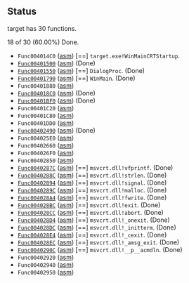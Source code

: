 ## Status

target has 30 functions.

18 of 30 (60.00%) Done.

- `Func004014C0` ([asm](analysis/Func004014C0.asm)) [==] `target.exe!WinMainCRTStartup`.
- [`Func00401500`](analysis/Func00401500.txt) ([asm](analysis/Func00401500.asm)) (Done)
- [`Func00401550`](analysis/Func00401550.txt) ([asm](analysis/Func00401550.asm)) [==] `DialogProc`. (Done)
- [`Func00401790`](analysis/Func00401790.txt) ([asm](analysis/Func00401790.asm)) [==] `WinMain`. (Done)
- `Func00401880` ([asm](analysis/Func00401880.asm))
- [`Func004018C0`](analysis/Func004018C0.txt) ([asm](analysis/Func004018C0.asm)) (Done)
- [`Func00401BF0`](analysis/Func00401BF0.txt) ([asm](analysis/Func00401BF0.asm)) (Done)
- `Func00401C20` ([asm](analysis/Func00401C20.asm))
- `Func00401C80` ([asm](analysis/Func00401C80.asm))
- `Func00401DD0` ([asm](analysis/Func00401DD0.asm))
- [`Func00402490`](analysis/Func00402490.txt) ([asm](analysis/Func00402490.asm)) (Done)
- `Func004025E0` ([asm](analysis/Func004025E0.asm))
- `Func00402660` ([asm](analysis/Func00402660.asm))
- `Func004026F0` ([asm](analysis/Func004026F0.asm))
- `Func00402850` ([asm](analysis/Func00402850.asm))
- [`Func0040287C`](analysis/Func0040287C.txt) ([asm](analysis/Func0040287C.asm)) [==] `msvcrt.dll!vfprintf`. (Done)
- [`Func0040288C`](analysis/Func0040288C.txt) ([asm](analysis/Func0040288C.asm)) [==] `msvcrt.dll!strlen`. (Done)
- [`Func00402894`](analysis/Func00402894.txt) ([asm](analysis/Func00402894.asm)) [==] `msvcrt.dll!signal`. (Done)
- [`Func0040289C`](analysis/Func0040289C.txt) ([asm](analysis/Func0040289C.asm)) [==] `msvcrt.dll!malloc`. (Done)
- [`Func004028A4`](analysis/Func004028A4.txt) ([asm](analysis/Func004028A4.asm)) [==] `msvcrt.dll!fwrite`. (Done)
- [`Func004028BC`](analysis/Func004028BC.txt) ([asm](analysis/Func004028BC.asm)) [==] `msvcrt.dll!exit`. (Done)
- [`Func004028CC`](analysis/Func004028CC.txt) ([asm](analysis/Func004028CC.asm)) [==] `msvcrt.dll!abort`. (Done)
- [`Func004028D4`](analysis/Func004028D4.txt) ([asm](analysis/Func004028D4.asm)) [==] `msvcrt.dll!_onexit`. (Done)
- [`Func004028DC`](analysis/Func004028DC.txt) ([asm](analysis/Func004028DC.asm)) [==] `msvcrt.dll!_initterm`. (Done)
- [`Func004028E4`](analysis/Func004028E4.txt) ([asm](analysis/Func004028E4.asm)) [==] `msvcrt.dll!_cexit`. (Done)
- [`Func004028EC`](analysis/Func004028EC.txt) ([asm](analysis/Func004028EC.asm)) [==] `msvcrt.dll!_amsg_exit`. (Done)
- [`Func0040290C`](analysis/Func0040290C.txt) ([asm](analysis/Func0040290C.asm)) [==] `msvcrt.dll!__p__acmdln`. (Done)
- `Func00402920` ([asm](analysis/Func00402920.asm))
- `Func00402940` ([asm](analysis/Func00402940.asm))
- `Func00402950` ([asm](analysis/Func00402950.asm))
